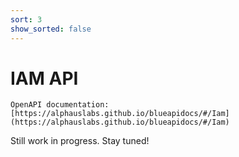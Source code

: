 ```yaml
---
sort: 3
show_sorted: false
---
```


# IAM API

```note
OpenAPI documentation: [https://alphauslabs.github.io/blueapidocs/#/Iam](https://alphauslabs.github.io/blueapidocs/#/Iam)
```

Still work in progress. Stay tuned!

